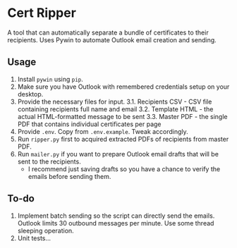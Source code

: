 # Cert Ripper

A tool that can automatically separate a bundle of certificates to their recipients. Uses Pywin to automate Outlook email creation and sending.

## Usage

1. Install `pywin` using `pip`.
2. Make sure you have Outlook with remembered credentials setup on your desktop.
3. Provide the necessary files for input.
   3.1. Recipients CSV - CSV file containing recipients full name and email
   3.2. Template HTML - the actual HTML-formatted message to be sent
   3.3. Master PDF - the single PDF that contains individual certificates per page
4. Provide `.env`. Copy from `.env.example`. Tweak accordingly.
5. Run `ripper.py` first to acquired extracted PDFs of recipients from master PDF.
6. Run `mailer.py` if you want to prepare Outlook email drafts that will be sent to the recipients.
   - I recommend just saving drafts so you have a chance to verify the emails before sending them.


## To-do

1. Implement batch sending so the script can directly send the emails. Outlook limits 30 outbound messages per minute. Use some thread sleeping operation.
2. Unit tests...
